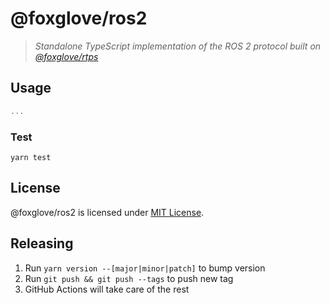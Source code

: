# @foxglove/ros2

> _Standalone TypeScript implementation of the ROS 2 protocol built on [@foxglove/rtps](https://github.com/foxglove/rtps)_

## Usage

```Typescript
...
```

### Test

`yarn test`

## License

@foxglove/ros2 is licensed under [MIT License](https://opensource.org/licenses/MIT).

## Releasing

1. Run `yarn version --[major|minor|patch]` to bump version
2. Run `git push && git push --tags` to push new tag
3. GitHub Actions will take care of the rest

